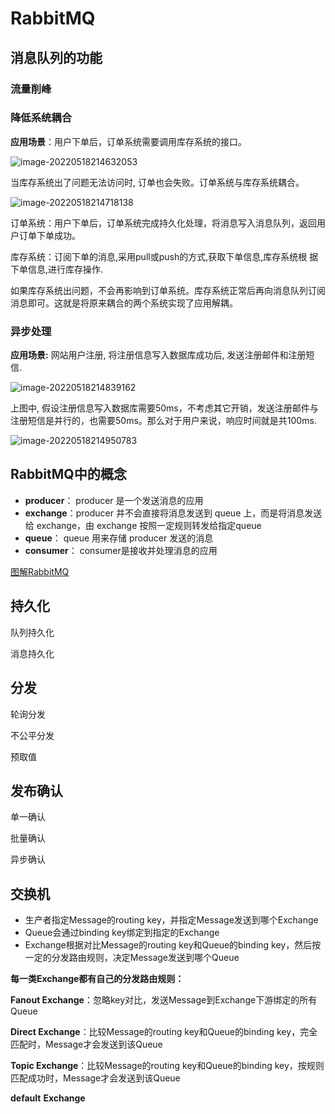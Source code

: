 # RabbitMQ

## 消息队列的功能

### 流量削峰

### 降低系统耦合

**应用场景**：用户下单后，订单系统需要调用库存系统的接口。

![image-20220518214632053](D:\project\笔记\消息队列\RabbitMQ\pic\image-20220518214632053.png)

 当库存系统出了问题无法访问时, 订单也会失败。订单系统与库存系统耦合。

![image-20220518214718138](D:\project\笔记\消息队列\RabbitMQ\pic\image-20220518214718138.png)

订单系统：用户下单后，订单系统完成持久化处理，将消息写入消息队列，返回用户订单下单成功。

库存系统：订阅下单的消息,采用pull或push的方式,获取下单信息,库存系统根 据下单信息,进行库存操作.

如果库存系统出问题，不会再影响到订单系统。库存系统正常后再向消息队列订阅消息即可。这就是将原来耦合的两个系统实现了应用解耦。

### 异步处理

**应用场景:** 网站用户注册, 将注册信息写入数据库成功后, 发送注册邮件和注册短信.

![image-20220518214839162](D:\project\笔记\消息队列\RabbitMQ\pic\image-20220518214839162.png)

上图中, 假设注册信息写入数据库需要50ms，不考虑其它开销，发送注册邮件与注册短信是并行的，也需要50ms。那么对于用户来说，响应时间就是共100ms.

![image-20220518214950783](D:\project\笔记\消息队列\RabbitMQ\pic\image-20220518214950783.png)

## RabbitMQ中的概念

- **producer**： producer 是一个发送消息的应用
- **exchange**：producer 并不会直接将消息发送到 queue 上，而是将消息发送给 exchange，由 exchange 按照一定规则转发给指定queue
- **queue**： queue 用来存储 producer 发送的消息
- **consumer**： consumer是接收并处理消息的应用

[图解RabbitMQ](https://zhuanlan.zhihu.com/p/48779080)

## 持久化

队列持久化

消息持久化

## 分发

轮询分发

不公平分发

预取值

## 发布确认

单一确认

批量确认

异步确认

## 交换机

- 生产者指定Message的routing key，并指定Message发送到哪个Exchange
- Queue会通过binding key绑定到指定的Exchange
- Exchange根据对比Message的routing key和Queue的binding key，然后按一定的分发路由规则，决定Message发送到哪个Queue

**每一类Exchange都有自己的分发路由规则：**

**Fanout Exchange**：忽略key对比，发送Message到Exchange下游绑定的所有Queue

**Direct Exchange**：比较Message的routing key和Queue的binding key，完全匹配时，Message才会发送到该Queue

**Topic Exchange**：比较Message的routing key和Queue的binding key，按规则匹配成功时，Message才会发送到该Queue

**default** **Exchange**

